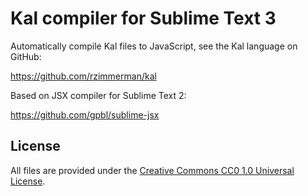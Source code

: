 # Kal compiler for Sublime Text 3

Automatically compile Kal files to JavaScript, see the Kal language on GitHub:

https://github.com/rzimmerman/kal

Based on JSX compiler for Sublime Text 2:

https://github.com/gpbl/sublime-jsx

## License

All files are provided under the
<a href="http://creativecommons.org/publicdomain/zero/1.0/legalcode">Creative
Commons CC0 1.0 Universal License</a>.

